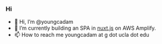 ### Hi

- 👋 Hi, I’m @youngcadam
- 🌱 I’m currently building an SPA in [nuxt.js](https://nuxt.com/) on AWS Amplify.
- 📫 How to reach me youngcadam at g dot ucla dot edu


<!---
youngcadam/youngcadam is a ✨ special ✨ repository because its `README.md` (this file) appears on your GitHub profile.
You can click the Preview link to take a look at your changes.
--->
